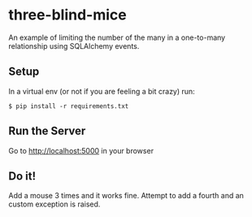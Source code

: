 three-blind-mice
================
An example of limiting the number of the many in a one-to-many relationship using SQLAlchemy events.


Setup
-----

In a virtual env (or not if you are feeling a bit crazy) run:

```$ pip install -r requirements.txt```


Run the Server
--------------

Go to [http://localhost:5000](http://localhost:5000) in your browser


Do it!
------

Add a mouse 3 times and it works fine. Attempt to add a fourth and an custom exception is raised.
